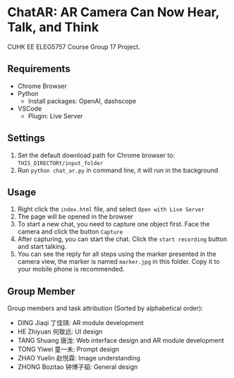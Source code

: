 # ChatAR: AR Camera Can Now Hear, Talk, and Think
CUHK EE ELEG5757 Course Group 17 Project.

## Requirements

- Chrome Browser
- Python
  - Install packages: OpenAI, dashscope
- VSCode
  - Plugin: Live Server

## Settings

1. Set the default download path for Chrome browser to: `THIS_DIRECTORY/input_folder`
2. Run `python chat_ar.py` in command line, it will run in the background


## Usage

1. Right click the `index.html` file, and select `Open with Live Server`
2. The page will be opened in the browser
3. To start a new chat, you need to capture one object first. Face the camera and click the button `Capture`
4. After capturing, you can start the chat. Click the `start recording` button and start talking.
5. You can see the reply for all steps using the marker presented in the camera view, the marker is named `marker.jpg` in this folder. Copy it to your mobile phone is recommended.

## Group Member

Group members and task attribution (Sorted by alphabetical order): 

- DING Jiaqi 丁佳琪: AR module development
- HE Zhiyuan 何致远: UI design
- TANG Shuang 唐泷: Web interface design and AR module development
- TONG Yiwei 童一未: Prompt design
- ZHAO Yuelin 赵悦霖: Image understanding
- ZHONG Bozitao 钟博子韬: General design
